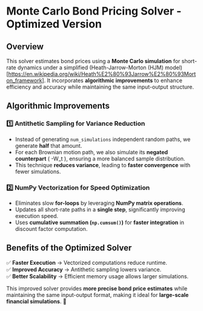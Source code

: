 # **Monte Carlo Bond Pricing Solver - Optimized Version**  

## **Overview**  
This solver estimates bond prices using a **Monte Carlo simulation** for short-rate dynamics under a simplified (Heath-Jarrow-Morton (HJM) model)[https://en.wikipedia.org/wiki/Heath%E2%80%93Jarrow%E2%80%93Morton_framework]. It incorporates **algorithmic improvements** to enhance efficiency and accuracy while maintaining the same input-output structure.  

## **Algorithmic Improvements**  

### **1️⃣ Antithetic Sampling for Variance Reduction**  
- Instead of generating `num_simulations` independent random paths, we generate **half** that amount.  
- For each Brownian motion path, we also simulate its **negated counterpart** \( -W_t \), ensuring a more balanced sample distribution.  
- This technique **reduces variance**, leading to **faster convergence** with fewer simulations.  

### **2️⃣ NumPy Vectorization for Speed Optimization**  
- Eliminates slow **for-loops** by leveraging **NumPy matrix operations**.  
- Updates all short-rate paths in a **single step**, significantly improving execution speed.  
- Uses **cumulative summation (`np.cumsum()`)** for **faster integration** in discount factor computation.  

## **Benefits of the Optimized Solver**  
✅ **Faster Execution** → Vectorized computations reduce runtime.  
✅ **Improved Accuracy** → Antithetic sampling lowers variance.  
✅ **Better Scalability** → Efficient memory usage allows larger simulations.  

This improved solver provides **more precise bond price estimates** while maintaining the same input-output format, making it ideal for **large-scale financial simulations**. 🚀
